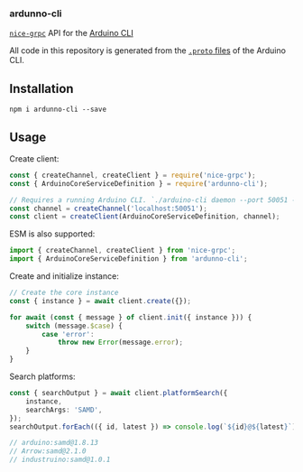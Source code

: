 ### ardunno-cli

[`nice-grpc`](https://github.com/deeplay-io/nice-grpc) API for the [Arduino CLI](https://github.com/arduino/arduino-cli)

All code in this repository is generated from the [`.proto` files](https://github.com/arduino/arduino-cli/tree/master/rpc) of the Arduino CLI.

## Installation

```
npm i ardunno-cli --save
```

## Usage

Create client:

```ts
const { createChannel, createClient } = require('nice-grpc');
const { ArduinoCoreServiceDefinition } = require('ardunno-cli');

// Requires a running Arduino CLI. `./arduino-cli daemon --port 50051 --format json`
const channel = createChannel('localhost:50051');
const client = createClient(ArduinoCoreServiceDefinition, channel);
```

ESM is also supported:

```ts
import { createChannel, createClient } from 'nice-grpc';
import { ArduinoCoreServiceDefinition } from 'ardunno-cli';
```

Create and initialize instance:

```ts
// Create the core instance
const { instance } = await client.create({});

for await (const { message } of client.init({ instance })) {
    switch (message.$case) {
        case 'error':
            throw new Error(message.error);
    }
}
```

Search platforms:

```ts
const { searchOutput } = await client.platformSearch({
    instance,
    searchArgs: 'SAMD',
});
searchOutput.forEach(({ id, latest }) => console.log(`${id}@${latest}`));

// arduino:samd@1.8.13
// Arrow:samd@2.1.0
// industruino:samd@1.0.1
```
